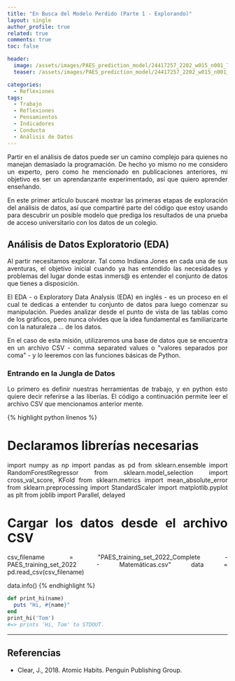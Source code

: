 ```yaml
---
title: "En Busca del Modelo Perdido (Parte 1 - Explorando)"
layout: single
author_profile: true
related: true
comments: true
toc: false

header:
  image: /assets/images/PAES_prediction_model/24417257_2202_w015_n001_735b_p15_735.jpg
  teaser: /assets/images/PAES_prediction_model/24417257_2202_w015_n001_735b_p15_735.jpg

categories:
  - Reflexiones
tags:
  - Trabajo
  - Reflexiones
  - Pensamientos
  - Indicadores
  - Conducta
  - Análisis de Datos
---
```

<div align="justify" markdown="1">
Partir en el análisis de datos puede ser un camino complejo para quienes no manejan demasiado la programación. De hecho yo mismo no me considero un experto, pero como he mencionado en publicaciones anteriores, mi objetivo es ser un aprendanzante experimentado, así que quiero aprender enseñando.

En este primer artículo buscaré mostrar las primeras etapas de exploración del análisis de datos, así que compartiré parte del código que estoy usando para descubrir un posible modelo que prediga los resultados de una prueba de acceso universitario con los datos de un colegio. 

## Análisis de Datos Exploratorio (EDA)

Al partir necesitamos explorar. Tal como Indiana Jones en cada una de sus aventuras, el objetivo inicial cuando ya has entendido las necesidades y problemas del lugar donde estas inmers@ es entender el conjunto de datos que tienes a disposición.

El EDA - o Exploratory Data Analysis (EDA) en inglés - es un proceso en el cual te dedicas a entender tu conjunto de datos para luego comenzar su manipulación. Puedes analizar desde el punto de vista de las tablas como de los gráficos, pero nunca olvides que la idea fundamental es familiarizarte con la naturaleza ... de los datos. 

En el caso de esta misión, utilizaremos una base de datos que se encuentra en un archivo CSV - comma separated values o "valores separados por coma" - y lo leeremos con las funciones básicas de Python.

### Entrando en la Jungla de Datos

Lo primero es definir nuestras herramientas de trabajo, y en python esto quiere decir referirse a las liberías. El código a continuación permite leer el archivo CSV que mencionamos anterior mente.

{% highlight python linenos %}
# Declaramos librerías necesarias

import numpy as np
import pandas as pd
from sklearn.ensemble import RandomForestRegressor
from sklearn.model_selection import cross_val_score, KFold
from sklearn.metrics import mean_absolute_error
from sklearn.preprocessing import StandardScaler
import matplotlib.pyplot as plt
from joblib import Parallel, delayed

# Cargar los datos desde el archivo CSV
csv_filename = "PAES_training_set_2022_Complete - PAES_training_set_2022 - Matemáticas.csv"
data = pd.read_csv(csv_filename)

data.info()
{% endhighlight %}


```ruby
def print_hi(name)
  puts "Hi, #{name}"
end
print_hi('Tom')
#=> prints 'Hi, Tom' to STDOUT.
```

</div>


---

## Referencias

- Clear, J., 2018. Atomic Habits. Penguin Publishing Group.



